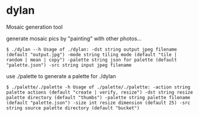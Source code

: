 # dylan
Mosaic generation tool

generate mosaic pics by "painting" with other photos...

`$ ./dylan --h
Usage of ./dylan:
  -dst string
    	output jpeg filename  (default "output.jpg")
  -mode string
    	tiling mode (default "tile | random | mean | copy")
  -palette string
    	json for palette (default "palette.json")
  -src string
    	input jpeg filename 
`

use ./palette to generate a palette for ./dylan

`
$ ./palette/./palette -h
Usage of ./palette/./palette:
  -action string
    	palette actions (default "create | verify, resize")
  -dst string
    	resize palette directory (default "thumbs")
  -palette string
    	palette filename (default "palette.json")
  -size int
    	resize dimension (default 25)
  -src string
    	source palette directory (default "bucket")
`

